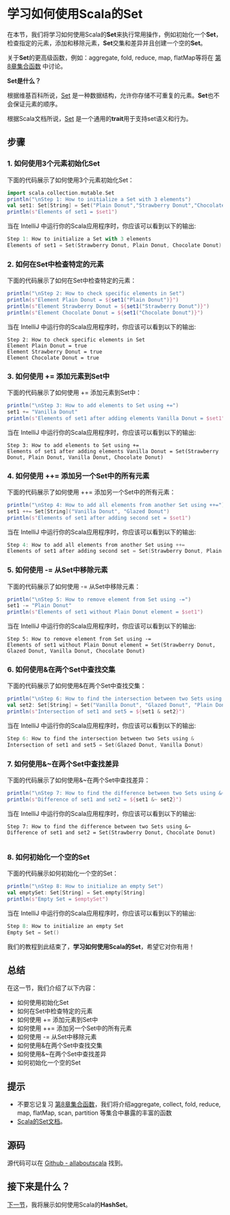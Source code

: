 # 学习如何使用Scala的Set

在本节，我们将学习如何使用Scala的**Set**来执行常用操作，例如初始化一个**Set**，检查指定的元素，添加和移除元素，**Set**交集和差异并且创建一个空的**Set**。

关于**Set**的更高级函数，例如：aggregate, fold, reduce, map, flatMap等将在 [第8章集合函数](8_1.md) 中讨论。


**Set是什么？**

根据维基百科所说，[Set](https://en.wikipedia.org/wiki/Set_(abstract_data_type)) 是一种数据结构，允许你存储不可重复的元素。**Set**也不会保证元素的顺序。

根据Scala文档所说，[Set](http://www.scala-lang.org/api/current/#scala.collection.mutable.Set) 是一个通用的**trait**用于支持set语义和行为。

## 步骤

### 1. 如何使用3个元素初始化Set

下面的代码展示了如何使用3个元素初始化Set：

```scala
import scala.collection.mutable.Set
println("\nStep 1: How to initialize a Set with 3 elements")
val set1: Set[String] = Set("Plain Donut","Strawberry Donut","Chocolate Donut")
println(s"Elements of set1 = $set1")

```

当在 IntelliJ 中运行你的Scala应用程序时，你应该可以看到以下的输出:

```scala
Step 1: How to initialize a Set with 3 elements
Elements of set1 = Set(Strawberry Donut, Plain Donut, Chocolate Donut)

```

### 2. 如何在Set中检查特定的元素

下面的代码展示了如何在Set中检查特定的元素：

```scala
println("\nStep 2: How to check specific elements in Set")
println(s"Element Plain Donut = ${set1("Plain Donut")}")
println(s"Element Strawberry Donut = ${set1("Strawberry Donut")}")
println(s"Element Chocolate Donut = ${set1("Chocolate Donut")}")

```

当在 IntelliJ 中运行你的Scala应用程序时，你应该可以看到以下的输出:

```
Step 2: How to check specific elements in Set
Element Plain Donut = true
Element Strawberry Donut = true
Element Chocolate Donut = true

```

### 3. 如何使用 += 添加元素到Set中

下面的代码展示了如何使用 += 添加元素到Set中：

```scala
println("\nStep 3: How to add elements to Set using +=")
set1 += "Vanilla Donut"
println(s"Elements of set1 after adding elements Vanilla Donut = $set1")

```

当在 IntelliJ 中运行你的Scala应用程序时，你应该可以看到以下的输出:

```
Step 3: How to add elements to Set using +=
Elements of set1 after adding elements Vanilla Donut = Set(Strawberry Donut, Plain Donut, Vanilla Donut, Chocolate Donut)

```

### 4. 如何使用 ++= 添加另一个Set中的所有元素

下面的代码展示了如何使用 ++= 添加另一个Set中的所有元素：


```scala
println("\nStep 4: How to add all elements from another Set using ++=")
set1 ++= Set[String]("Vanilla Donut", "Glazed Donut")
println(s"Elements of set1 after adding second set = $set1")

```

当在 IntelliJ 中运行你的Scala应用程序时，你应该可以看到以下的输出:

```scala
Step 4: How to add all elements from another Set using ++=
Elements of set1 after adding second set = Set(Strawberry Donut, Plain Donut, Glazed Donut, Vanilla Donut, Chocolate Donut)

```

### 5. 如何使用 -= 从Set中移除元素

下面的代码展示了如何使用 -= 从Set中移除元素：

```scala
println("\nStep 5: How to remove element from Set using -=")
set1 -= "Plain Donut"
println(s"Elements of set1 without Plain Donut element = $set1")

```

当在 IntelliJ 中运行你的Scala应用程序时，你应该可以看到以下的输出:

```
Step 5: How to remove element from Set using -=
Elements of set1 without Plain Donut element = Set(Strawberry Donut, Glazed Donut, Vanilla Donut, Chocolate Donut)

```

### 6. 如何使用&在两个Set中查找交集

下面的代码展示了如何使用&在两个Set中查找交集：

```scala
println("\nStep 6: How to find the intersection between two Sets using &")
val set2: Set[String] = Set("Vanilla Donut", "Glazed Donut", "Plain Donut")
println(s"Intersection of set1 and set5 = ${set1 & set2}")

```

当在 IntelliJ 中运行你的Scala应用程序时，你应该可以看到以下的输出:

```scala
Step 6: How to find the intersection between two Sets using &
Intersection of set1 and set5 = Set(Glazed Donut, Vanilla Donut)

```

### 7. 如何使用&~在两个Set中查找差异

下面的代码展示了如何使用&~在两个Set中查找差异：

```scala
println("\nStep 7: How to find the difference between two Sets using &~")
println(s"Difference of set1 and set2 = ${set1 &~ set2}")

```

当在 IntelliJ 中运行你的Scala应用程序时，你应该可以看到以下的输出:

```
Step 7: How to find the difference between two Sets using &~
Difference of set1 and set2 = Set(Strawberry Donut, Chocolate Donut)


```

### 8. 如何初始化一个空的Set

下面的代码展示如何初始化一个空的Set：

```scala
println("\nStep 8: How to initialize an empty Set")
val emptySet: Set[String] = Set.empty[String]
println(s"Empty Set = $emptySet")

```

当在 IntelliJ 中运行你的Scala应用程序时，你应该可以看到以下的输出:

```scala
Step 8: How to initialize an empty Set
Empty Set = Set()

```

我们的教程到此结束了，**学习如何使用Scala的Set**，希望它对你有用！

## 总结

在这一节，我们介绍了以下内容：

- 如何使用初始化Set
- 如何在Set中检查特定的元素
- 如何使用 += 添加元素到Set中
- 如何使用 ++= 添加另一个Set中的所有元素
- 如何使用 -= 从Set中移除元素
- 如何使用&在两个Set中查找交集
- 如何使用&~在两个Set中查找差异
- 如何初始化一个空的Set


## 提示

- 不要忘记复习 [第8章集合函数](8_1.md)，我们将介绍aggregate, collect, fold, reduce, map, flatMap, scan, partition 等集合中暴露的丰富的函数
- [Scala的Set文档](http://www.scala-lang.org/api/current/#scala.collection.mutable.Set)。

## 源码

源代码可以在 [Github - allaboutscala](https://github.com/nadimbahadoor/allaboutscala) 找到。

## 接下来是什么？

[下一节](7_13.md)，我将展示如何使用Scala的**HashSet**。
